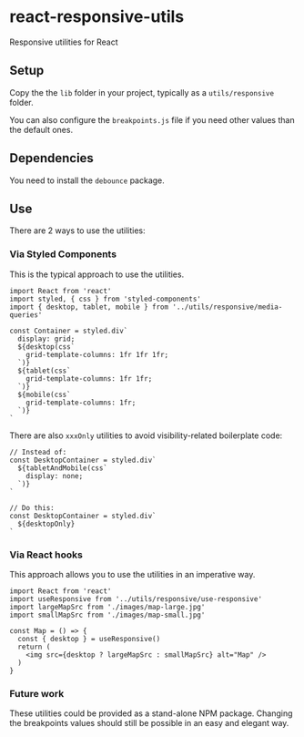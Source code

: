 # react-responsive-utils

Responsive utilities for React

## Setup

Copy the the `lib` folder in your project, typically as a `utils/responsive` folder.

You can also configure the `breakpoints.js` file if you need other values than the default ones.

## Dependencies

You need to install the `debounce` package.

## Use

There are 2 ways to use the utilities:

### Via Styled Components

This is the typical approach to use the utilities.

```
import React from 'react'
import styled, { css } from 'styled-components'
import { desktop, tablet, mobile } from '../utils/responsive/media-queries'

const Container = styled.div`
  display: grid;
  ${desktop(css`
    grid-template-columns: 1fr 1fr 1fr;
  `)}
  ${tablet(css`
    grid-template-columns: 1fr 1fr;
  `)}
  ${mobile(css`
    grid-template-columns: 1fr;
  `)}
`
```

There are also `xxxOnly` utilities to avoid visibility-related boilerplate code:

```
// Instead of:
const DesktopContainer = styled.div`
  ${tabletAndMobile(css`
    display: none;
  `)}
`

// Do this:
const DesktopContainer = styled.div`
  ${desktopOnly}
`
```

### Via React hooks

This approach allows you to use the utilities in an imperative way.

```
import React from 'react'
import useResponsive from '../utils/responsive/use-responsive'
import largeMapSrc from './images/map-large.jpg'
import smallMapSrc from './images/map-small.jpg'

const Map = () => {
  const { desktop } = useResponsive()
  return (
    <img src={desktop ? largeMapSrc : smallMapSrc} alt="Map" />
  )
}
```

### Future work

These utilities could be provided as a stand-alone NPM package. Changing the breakpoints values should still be possible in an easy and elegant way.

